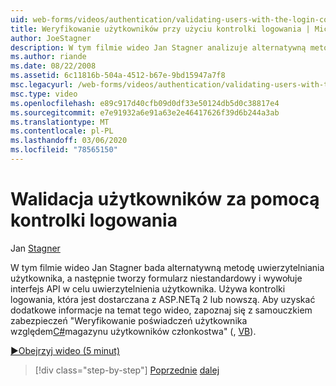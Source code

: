 ```yaml
---
uid: web-forms/videos/authentication/validating-users-with-the-login-control
title: Weryfikowanie użytkowników przy użyciu kontrolki logowania | Microsoft Docs
author: JoeStagner
description: W tym filmie wideo Jan Stagner analizuje alternatywną metodę uwierzytelniania użytkownika, a następnie tworzy formularz niestandardowy i wywołuje interfejs API w celu uwierzytelnienia użycia...
ms.author: riande
ms.date: 08/22/2008
ms.assetid: 6c11816b-504a-4512-b67e-9bd15947a7f8
msc.legacyurl: /web-forms/videos/authentication/validating-users-with-the-login-control
msc.type: video
ms.openlocfilehash: e89c917d40cfb09d0df33e50124db5d0c38817e4
ms.sourcegitcommit: e7e91932a6e91a63e2e46417626f39d6b244a3ab
ms.translationtype: MT
ms.contentlocale: pl-PL
ms.lasthandoff: 03/06/2020
ms.locfileid: "78565150"
---
```

# <a name="validating-users-with-the-login-control"></a>Walidacja użytkowników za pomocą kontrolki logowania

Jan [Stagner](https://github.com/JoeStagner)

W tym filmie wideo Jan Stagner bada alternatywną metodę uwierzytelniania użytkownika, a następnie tworzy formularz niestandardowy i wywołuje interfejs API w celu uwierzytelnienia użytkownika. Używa kontrolki logowania, która jest dostarczana z ASP.NETą 2 lub nowszą. Aby uzyskać dodatkowe informacje na temat tego wideo, zapoznaj się z samouczkiem zabezpieczeń "Weryfikowanie poświadczeń użytkownika względem[C#](../../overview/older-versions-security/membership/validating-user-credentials-against-the-membership-user-store-cs.md)magazynu użytkowników członkostwa" (, [VB](../../overview/older-versions-security/membership/validating-user-credentials-against-the-membership-user-store-vb.md)).

[&#9654;Obejrzyj wideo (5 minut)](https://channel9.msdn.com/Blogs/ASP-NET-Site-Videos/validating-users-with-the-login-control)

> [!div class="step-by-step"]
> [Poprzednie](validating-users-manually.md)
> [dalej](adding-users-to-your-membership-system.md)
